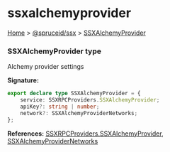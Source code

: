 # ssxalchemyprovider

[Home](https://github.com/spruceid/ssx/blob/main/documentation/reference/ssx-sdk/index.md) > [@spruceid/ssx](./) > [SSXAlchemyProvider](ssx.ssxalchemyprovider.md)

### SSXAlchemyProvider type

Alchemy provider settings

**Signature:**

```typescript
export declare type SSXAlchemyProvider = {
    service: SSXRPCProviders.SSXAlchemyProvider;
    apiKey?: string | number;
    network?: SSXAlchemyProviderNetworks;
};
```

**References:** [SSXRPCProviders.SSXAlchemyProvider](ssx.ssxrpcproviders.md), [SSXAlchemyProviderNetworks](ssx.ssxalchemyprovidernetworks.md)
